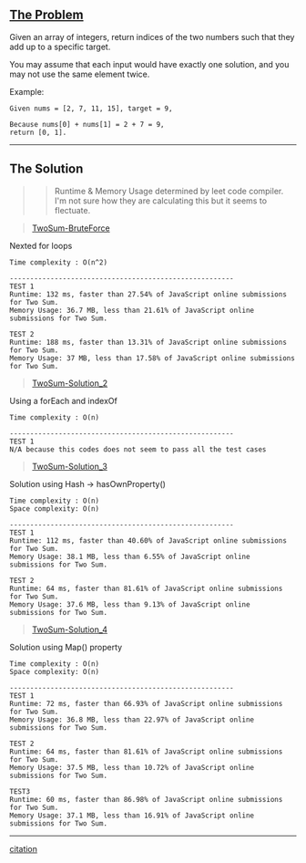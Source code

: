 ## [The Problem](https://leetcode.com/problems/two-sum/)

Given an array of integers, return indices of the two numbers such that they add up to a specific target.

You may assume that each input would have exactly one solution, and you may not use the same element twice.

Example:

```
Given nums = [2, 7, 11, 15], target = 9,

Because nums[0] + nums[1] = 2 + 7 = 9,
return [0, 1].
```

---

## The Solution

> > Runtime & Memory Usage determined by leet code compiler. I'm not sure how they are calculating this but it seems to flectuate.

> [TwoSum-BruteForce](./TwoSum-BruteForce-Solution_1.js)

Nexted for loops

```
Time complexity : O(n^2)

-------------------------------------------------------
TEST 1
Runtime: 132 ms, faster than 27.54% of JavaScript online submissions for Two Sum.
Memory Usage: 36.7 MB, less than 21.61% of JavaScript online submissions for Two Sum.

TEST 2
Runtime: 188 ms, faster than 13.31% of JavaScript online submissions for Two Sum.
Memory Usage: 37 MB, less than 17.58% of JavaScript online submissions for Two Sum.
```

> [TwoSum-Solution_2](./TwoSum-Refactor-Solution_2.js)

Using a forEach and indexOf

```
Time complexity : O(n)

-------------------------------------------------------
TEST 1
N/A because this codes does not seem to pass all the test cases
```

> [TwoSum-Solution_3](./TwoSum-Refactor-Solution_3.js)

Solution using Hash -> hasOwnProperty()

```
Time complexity : O(n)
Space complexity: O(n)

-------------------------------------------------------
TEST 1
Runtime: 112 ms, faster than 40.60% of JavaScript online submissions for Two Sum.
Memory Usage: 38.1 MB, less than 6.55% of JavaScript online submissions for Two Sum.

TEST 2
Runtime: 64 ms, faster than 81.61% of JavaScript online submissions for Two Sum.
Memory Usage: 37.6 MB, less than 9.13% of JavaScript online submissions for Two Sum.

```

> [TwoSum-Solution_4](./TwoSum-Refactor-Solution_4.js)

Solution using Map() property

```
Time complexity : O(n)
Space complexity: O(n)

-------------------------------------------------------
TEST 1
Runtime: 72 ms, faster than 66.93% of JavaScript online submissions for Two Sum.
Memory Usage: 36.8 MB, less than 22.97% of JavaScript online submissions for Two Sum.

TEST 2
Runtime: 64 ms, faster than 81.61% of JavaScript online submissions for Two Sum.
Memory Usage: 37.5 MB, less than 10.72% of JavaScript online submissions for Two Sum.

TEST3
Runtime: 60 ms, faster than 86.98% of JavaScript online submissions for Two Sum.
Memory Usage: 37.1 MB, less than 16.91% of JavaScript online submissions for Two Sum.

```

---

[citation](https://rohan-paul.github.io/javascript/2018/04/29/2-sum/)
